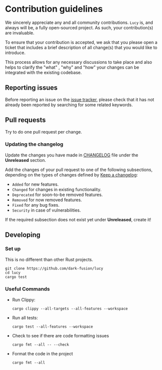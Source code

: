 # Contribution guidelines

We sincerely appreciate any and all community contributions. `Lucy` is, and always will be, a fully
open-sourced project. As such, your contribution(s) are invaluable.

To ensure that your contribution is accepted, we ask that you please open a ticket that includes a
brief description of all change(s) that you would like to introduce.

This process allows for any necessary discussions to take place and also helps to clarify the "what"
, "why" and "how" your changes can be integrated with the existing codebase.

## Reporting issues

Before reporting an issue on the
[issue tracker](https://github.com/dark-fusion/lucy/issues), please check that it has not already
been reported by searching for some related keywords.

## Pull requests

Try to do one pull request per change.

### Updating the changelog

Update the changes you have made in
[CHANGELOG](https://github.com/dark-fusion/lucy/blob/main/CHANGELOG.md)
file under the **Unreleased** section.

Add the changes of your pull request to one of the following subsections, depending on the types of
changes defined by
[Keep a changelog](https://keepachangelog.com/en/1.0.0/):

- `Added` for new features.
- `Changed` for changes in existing functionality.
- `Deprecated` for soon-to-be removed features.
- `Removed` for now removed features.
- `Fixed` for any bug fixes.
- `Security` in case of vulnerabilities.

If the required subsection does not exist yet under **Unreleased**, create it!

## Developing

### Set up

This is no different than other Rust projects.

```shell
git clone https://github.com/dark-fusion/lucy
cd lucy
cargo test
```

### Useful Commands

- Run Clippy:

  ```shell
  cargo clippy --all-targets --all-features --workspace
  ```

- Run all tests:

  ```shell
  cargo test --all-features --workspace
  ```

- Check to see if there are code formatting issues

  ```shell
  cargo fmt --all -- --check
  ```

- Format the code in the project

  ```shell
  cargo fmt --all
  ```
